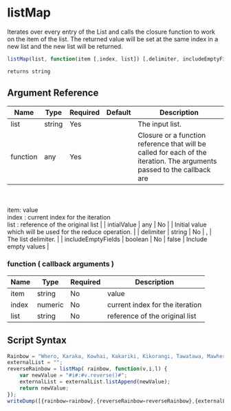 # listMap

Iterates over every entry of the List and calls the closure function to work on the item of the list. The returned value will be set at the same index in a new list and the new list will be returned.

```javascript
listMap(list, function(item [,index, list]) [,delimiter, includeEmptyFields)
```

```javascript
returns string
```

## Argument Reference

| Name | Type | Required | Default | Description |
| --- | --- | --- | --- | --- |
| list | string | Yes |  | The input list. |
| function | any | Yes |  | Closure or a function reference that will be called for each of the iteration. The arguments passed to the callback are<br /><br />item: value<br />index : current index for the iteration<br />list : reference of the original list |
| intialValue | any | No |  | Initial value which will be used for the reduce operation. |
| delimiter | string | No | , | The list delimiter. |
| includeEmptyFields | boolean | No | false | Include empty values |

### function ( callback arguments )
| Name | Type | Required | Description |
| --- | --- | --- | --- |
| item | string | No | value
| index | numeric | No | current index for the iteration
| list | string | No | reference of the original list

## Script Syntax

```javascript
Rainbow = "Whero, Karaka, Kowhai, Kakariki, Kikorangi, Tawatawa, Mawhero";
externalList = "";
reverseRainbow = listMap( rainbow, function(v,i,l) {
	var newValue = "#i#:#v.reverse()#";
	externalList = externalList.listAppend(newValue);
	return newValue;
});
writeDump([{rainbow=rainbow},{reverseRainbow=reverseRainbow},{externalList=externalList}]);
```
